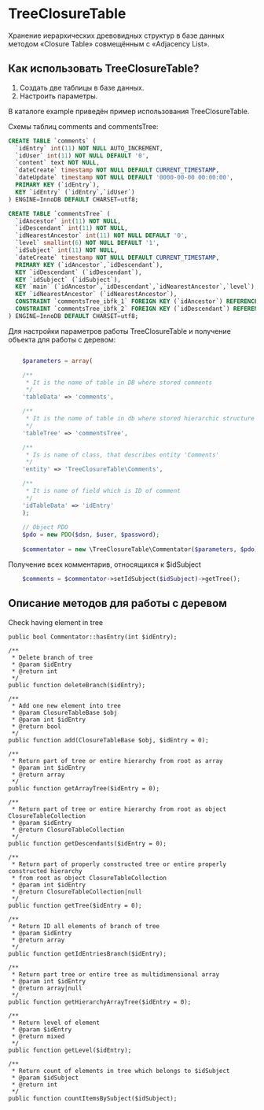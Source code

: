 # TreeClosureTable

Хранение иерархических древовидных структур в базе данных методом «Closure Table» совмещённым с «Adjacency List».

<h2>Как использовать TreeClosureTable?</h2>

1. Создать две таблицы в базе данных. 
2. Настроить параметры.

В каталоге example приведён пример использования TreeClosureTable.

Схемы таблиц comments and commentsTree:

```sql
CREATE TABLE `comments` (
  `idEntry` int(11) NOT NULL AUTO_INCREMENT,
  `idUser` int(11) NOT NULL DEFAULT '0',
  `content` text NOT NULL,
  `dateCreate` timestamp NOT NULL DEFAULT CURRENT_TIMESTAMP,
  `dateUpdate` timestamp NOT NULL DEFAULT '0000-00-00 00:00:00',
  PRIMARY KEY (`idEntry`),
  KEY `idEntry` (`idEntry`,`idUser`)
) ENGINE=InnoDB DEFAULT CHARSET=utf8;
 ```

```sql
CREATE TABLE `commentsTree` (
  `idAncestor` int(11) NOT NULL,
  `idDescendant` int(11) NOT NULL,
  `idNearestAncestor` int(11) NOT NULL DEFAULT '0',
  `level` smallint(6) NOT NULL DEFAULT '1',
  `idSubject` int(11) NOT NULL,
  `dateCreate` timestamp NOT NULL DEFAULT CURRENT_TIMESTAMP,
  PRIMARY KEY (`idAncestor`,`idDescendant`),
  KEY `idDescendant` (`idDescendant`),
  KEY `idSubject` (`idSubject`),
  KEY `main` (`idAncestor`,`idDescendant`,`idNearestAncestor`,`level`),
  KEY `idNearestAncestor` (`idNearestAncestor`),
  CONSTRAINT `commentsTree_ibfk_1` FOREIGN KEY (`idAncestor`) REFERENCES `comments` (`idEntry`) ON DELETE CASCADE ON UPDATE CASCADE,
  CONSTRAINT `commentsTree_ibfk_2` FOREIGN KEY (`idDescendant`) REFERENCES `comments` (`idEntry`) ON DELETE CASCADE ON UPDATE CASCADE
) ENGINE=InnoDB DEFAULT CHARSET=utf8;
```

Для настройки параметров работы TreeClosureTable и получение объекта для работы с деревом:

```php

    $parameters = array(

    /**
     * It is the name of table in DB where stored comments
     */
    'tableData' => 'comments',

    /**
     * It is the name of table in db where stored hierarchic structure of tree
     */
    'tableTree' => 'commentsTree',

    /**
     * Is is name of class, that describes entity 'Comments'
     */
    'entity' => 'TreeClosureTable\Comments',

    /**
     * It is name of field which is ID of comment
     */
    'idTableData' => 'idEntry'
    );
    
    // Object PDO
    $pdo = new PDO($dsn, $user, $password);
    
    $commentator = new \TreeClosureTable\Commentator($parameters, $pdo);

```

Получение всех комментарив, относящихся к $idSubject

```php
    $comments = $commentator->setIdSubject($idSubject)->getTree();
```

<h2>Описание методов для работы с деревом</h2>

Check having element in tree
    
    public bool Commentator::hasEntry(int $idEntry);

    /**
     * Delete branch of tree
     * @param $idEntry
     * @return int
     */
    public function deleteBranch($idEntry);

    /**
     * Add one new element into tree
     * @param ClosureTableBase $obj
     * @param int $idEntry
     * @return bool
     */
    public function add(ClosureTableBase $obj, $idEntry = 0);

    /**
     * Return part of tree or entire hierarchy from root as array
     * @param int $idEntry
     * @return array
     */
    public function getArrayTree($idEntry = 0);

    /**
     * Return part of tree or entire hierarchy from root as object ClosureTableCollection
     * @param $idEntry
     * @return ClosureTableCollection
     */
    public function getDescendants($idEntry = 0);

    /**
     * Return part of properly constructed tree or entire properly constructed hierarchy
     * from root as object ClosureTableCollection
     * @param int $idEntry
     * @return ClosureTableCollection|null
     */
    public function getTree($idEntry = 0);

    /**
     * Return ID all elements of branch of tree
     * @param $idEntry
     * @return array
     */
    public function getIdEntriesBranch($idEntry);

    /**
     * Return part tree or entire tree as multidimensional array
     * @param int $idEntry
     * @return array|null
     */
    public function getHierarchyArrayTree($idEntry = 0);

    /**
     * Return level of element
     * @param $idEntry
     * @return mixed
     */
    public function getLevel($idEntry);

    /**
     * Return count of elements in tree which belongs to $idSubject
     * @param $idSubject
     * @return int
     */
    public function countItemsBySubject($idSubject);

